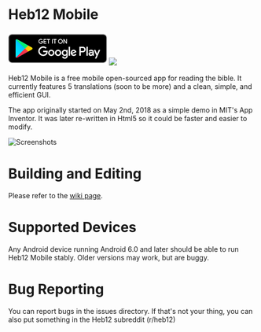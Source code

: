 # Heb12 Mobile
[![](https://github.com/heb12/heb12.github.io/blob/master/mobile/playstore.png?raw=true)](https://play.google.com/store/apps/details?id=com.heb12.heb12)
[![](https://heb12.ml/mobile/amazon2.png)](https://www.amazon.com/pufflegamerz-Heb12-Bible/dp/B07SDL9VSR/ref=sr_1_1?keywords=heb12&qid=1558971521&s=gateway&sr=8-1)

Heb12 Mobile is a free mobile open-sourced app for reading the bible. It currently features 5 translations (soon to be more) and a clean, simple, and efficient GUI.

The app originally started on May 2nd, 2018 as a simple demo in MIT's App Inventor. It was later re-written in Html5 so it could be faster and easier to modify.

![Screenshots](https://raw.githubusercontent.com/heb12/heb12-mobile/master/screenshots.png)
# Building and Editing
Please refer to the [wiki page](https://github.com/heb12/heb12-mobile/wiki/Development).

# Supported Devices
Any Android device running Android 6.0 and later should be able to run Heb12 Mobile stably. Older versions may work, but are buggy.

# Bug Reporting
You can report bugs in the issues directory. If that's not your thing, you can also put something in the Heb12 subreddit (r/heb12)
